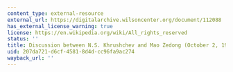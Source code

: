 ```yaml
---
content_type: external-resource
external_url: https://digitalarchive.wilsoncenter.org/document/112088
has_external_license_warning: true
license: https://en.wikipedia.org/wiki/All_rights_reserved
status: ''
title: Discussion between N.S. Khrushchev and Mao Zedong (October 2, 1959)
uid: 207da721-d6cf-4581-8d4d-cc96fa9ac274
wayback_url: ''
---
```

